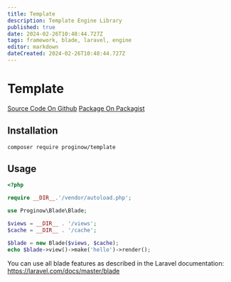 ```yaml
---
title: Template
description: Template Engine Library
published: true
date: 2024-02-26T10:48:44.727Z
tags: framework, blade, laravel, engine
editor: markdown
dateCreated: 2024-02-26T10:48:44.727Z
---
```


# Template
[Source Code On Github](https://github.com/proginow/template/)
[Package On Packagist](https://packagist.org/packages/proginow/template/)
## Installation
```
composer require proginow/template
```
## Usage
```php
<?php

require __DIR__.'/vendor/autoload.php';

use Proginow\Blade\Blade;

$views = __DIR__ . '/views';
$cache = __DIR__ . '/cache';

$blade = new Blade($views, $cache);
echo $blade->view()->make('hello')->render();
```

You can use all blade features as described in the Laravel documentation:
https://laravel.com/docs/master/blade